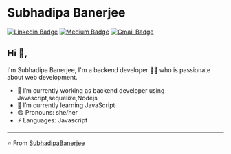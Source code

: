 # Subhadipa Banerjee
[![Linkedin Badge](https://img.shields.io/badge/-subhadipabanerjee-blue?style=flat-square&logo=Linkedin&logoColor=white&link=https://www.www.linkedin.com/in/subhadipa-banerjee-aa367b1bb/)](https://www.linkedin.com/in/subhadipa-banerjee-aa367b1bb/) [![Medium Badge](https://img.shields.io/badge/-@SubhadipaBanerjee-03a57a?style=flat-square&labelColor=000000&logo=Medium&link=https://medium.com/@SubhadipaBanerjee/)](https://medium.com/@SubhadipaBanerjee/)
[![Gmail Badge](https://img.shields.io/badge/-bsubhadipa@gmail.com-c14438?style=flat-square&logo=Gmail&logoColor=white&link=mailto:bsubhadipa@gmail.com)](mailto:bsubhadipa@gmail.com)

## Hi 👋, 
I'm Subhadipa Banerjee, I'm a backend developer 👨‍💻 who is passionate about web development.

- 🔭 I’m currently working as backend developer using Javascript,sequelize,Nodejs
- 🌱 I’m currently learning JavaScript
- 😄 Pronouns: she/her
-  ⚡ Languages: Javascript

---
⭐️ From [SubhadipaBanerjee]([https://github.com/Subhadipa])
           
